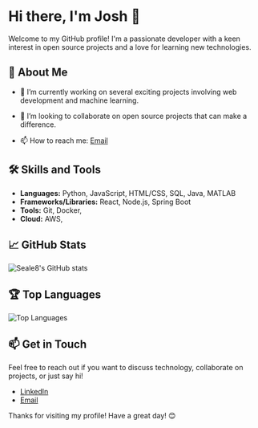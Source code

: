 # Hi there, I'm Josh 👋

Welcome to my GitHub profile! I'm a passionate developer with a keen interest in open source projects and a love for learning new technologies.

## 🚀 About Me

- 🔭 I’m currently working on several exciting projects involving web development and machine learning.

- 👯 I’m looking to collaborate on open source projects that can make a difference.
- 📫 How to reach me: [Email](mailto:joshbseale@gmail.com) 


## 🛠️ Skills and Tools

- **Languages:** Python, JavaScript, HTML/CSS, SQL, Java, MATLAB
- **Frameworks/Libraries:** React, Node.js, Spring Boot
- **Tools:** Git, Docker,
- **Cloud:** AWS,

## 📈 GitHub Stats

![Seale8's GitHub stats](https://github-readme-stats.vercel.app/api?username=Seale8&show_icons=true&theme=radical)

## 🏆 Top Languages

![Top Languages](https://github-readme-stats.vercel.app/api/top-langs/?username=Seale8&layout=compact&theme=radical)

## 📫 Get in Touch

Feel free to reach out if you want to discuss technology, collaborate on projects, or just say hi!

- [LinkedIn](https://www.linkedin.com/in/seale8)
- [Email](mailto:joshbseale@gmail.com)

Thanks for visiting my profile! Have a great day! 😊
